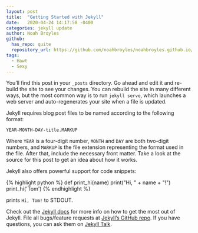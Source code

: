 ```yaml
---
layout: post
title:  "Getting Started with Jekyll"
date:   2020-04-24 14:17:58 -0400
categories: jekyll update
author: Noah Broyles
github:
  has_repo: quite
  repository_url: https://github.com/noahbroyles/noahbroyles.github.io/blob/master/jekyll/update/2020/04/24/welcome-to-jekyll.html
tags: 
  - Hawt
  - Sexy
---
```

You’ll find this post in your `_posts` directory. Go ahead and edit it and re-build the site to see your changes. You can rebuild the site in many different ways, but the most common way is to run `jekyll serve`, which launches a web server and auto-regenerates your site when a file is updated.

Jekyll requires blog post files to be named according to the following format:

`YEAR-MONTH-DAY-title.MARKUP`

Where `YEAR` is a four-digit number, `MONTH` and `DAY` are both two-digit numbers, and `MARKUP` is the file extension representing the format used in the file. After that, include the necessary front matter. Take a look at the source for this post to get an idea about how it works.

Jekyll also offers powerful support for code snippets:

{% highlight python %}
def print_hi(name)
    print("Hi, " + name + "!")
print_hi('Tom')
{% endhighlight %}

prints `Hi, Tom!` to STDOUT.

Check out the [Jekyll docs][jekyll-docs] for more info on how to get the most out of Jekyll. File all bugs/feature requests at [Jekyll’s GitHub repo][jekyll-gh]. If you have questions, you can ask them on [Jekyll Talk][jekyll-talk].

[jekyll-docs]: https://jekyllrb.com/docs/home
[jekyll-gh]:   https://github.com/jekyll/jekyll
[jekyll-talk]: https://talk.jekyllrb.com/
